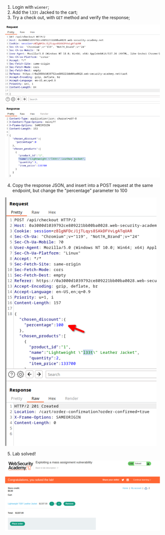 
1. Login with `wiener`;
2. Add the `l33t` Jacked to the cart;
3. Try a check out, with `GET` method and verify the response;

![](/static/img/Pasted_image_20231204211354.png)

4. Copy the response JSON, and insert into a POST request at the same endpoint, but change the "percentage" parameter to 100

![](/static/img/Pasted_image_20231204211508.png)

5. Lab solved!

![](/static/img/Pasted_image_20231204211532.png)